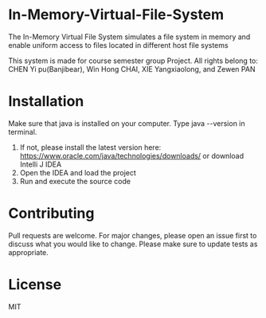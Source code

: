 # In-Memory-Virtual-File-System
The In-Memory Virtual File System simulates a file system in memory and enable uniform access to files located in different host file systems

This system is made for course semester group Project.
All rights belong to: CHEN Yi pu(Banjibear), Win Hong CHAI, XIE Yangxiaolong, and Zewen PAN

# Installation
Make sure that java is installed on your computer. Type java --version in terminal.

1. If not, please install the latest version here: https://www.oracle.com/java/technologies/downloads/ or download Intelli J IDEA
2. Open the IDEA and load the project
3. Run and execute the source code

# Contributing
Pull requests are welcome. For major changes, please open an issue first to discuss what you would like to change.
Please make sure to update tests as appropriate.

# License
MIT
